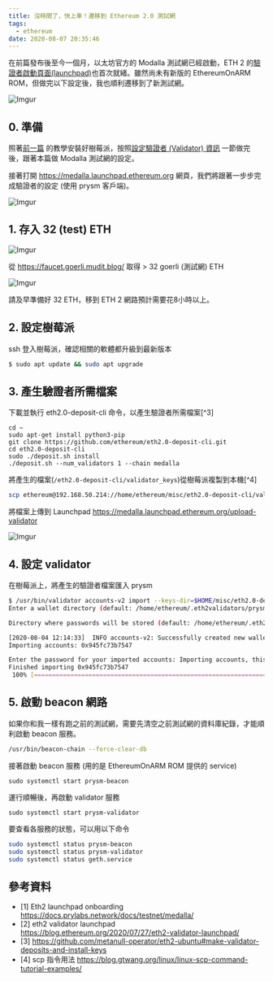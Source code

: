 ```yaml
---
title: 沒時間了，快上車！遷移到 Ethereum 2.0 測試網
tags:
  - ethereum
date: 2020-08-07 20:35:46
---
```


在前篇發布後至今一個月，以太坊官方的 Modalla 測試網已經啟動，ETH 2 的[驗證者啟動頁面(launchpad)](https://medalla.launchpad.ethereum.org)也首次就緒。雖然尚未有新版的 EthereumOnARM ROM，但做完以下設定後，我也順利遷移到了新測試網。

![Imgur](https://i.imgur.com/wFgjt9W.png)

## 0. 準備

照著[前一篇](https://blog.gasolin.idv.tw/2020/07/04/prepare-for-eth2/) 的教學安裝好樹莓派，按照[設定驗證者 (Validator) 資訊](https://blog.gasolin.idv.tw/2020/07/04/prepare-for-eth2/#%E8%A8%AD%E5%AE%9A%E9%A9%97%E8%AD%89%E8%80%85-Validator-%E8%B3%87%E8%A8%8A) 一節做完後，跟著本篇做 Modalla 測試網的設定。

接著打開 https://medalla.launchpad.ethereum.org 網頁，我們將跟著一步步完成驗證者的設定 (使用 prysm 客戶端)。

![Imgur](https://i.imgur.com/DGLt9SC.png)

## 1. 存入 32 (test) ETH

![Imgur](https://i.imgur.com/uZDaq2d.png)

從 https://faucet.goerli.mudit.blog/ 取得 > 32 goerli (測試網) ETH

![Imgur](https://i.imgur.com/xl0VVgD.png)

請及早準備好 32 ETH，移到 ETH 2 網路預計需要花8小時以上。

## 2. 設定樹莓派

ssh 登入樹莓派，確認相關的軟體都升級到最新版本

```sh
$ sudo apt update && sudo apt upgrade
```

## 3. 產生驗證者所需檔案

下載並執行 eth2.0-deposit-cli 命令，以產生驗證者所需檔案[^3]

```
cd ~
sudo apt-get install python3-pip
git clone https://github.com/ethereum/eth2.0-deposit-cli.git
cd eth2.0-deposit-cli
sudo ./deposit.sh install
./deposit.sh --num_validators 1 --chain medalla
```

將產生的檔案(`/eth2.0-deposit-cli/validator_keys`)從樹莓派複製到本機[^4]

```sh
scp ethereum@192.168.50.214://home/ethereum/misc/eth2.0-deposit-cli/validator_keys/deposit_data-1596511852.json deposit_data-1596511852.json
```

將檔案上傳到 Launchpad https://medalla.launchpad.ethereum.org/upload-validator

![Imgur](https://i.imgur.com/DTt0rFs.png)

## 4. 設定 validator

在樹莓派上，將產生的驗證者檔案匯入 prysm

```sh
$ /usr/bin/validator accounts-v2 import --keys-dir=$HOME/misc/eth2.0-deposit-cli/validator_keys
Enter a wallet directory (default: /home/ethereum/.eth2validators/prysm-wallet-v2):

Directory where passwords will be stored (default: /home/ethereum/.eth2validators/prysm-wallet-v2-passwords):

[2020-08-04 12:14:33]  INFO accounts-v2: Successfully created new wallet wallet-path=/home/ethereum/.eth2validators/prysm-wallet-v2
Importing accounts: 0x945fc73b7547

Enter the password for your imported accounts: Importing accounts, this may take a while...
Finished importing 0x945fc73b7547
 100% [=================================================================================================================================================================]  [2s:0s]Successfully imported 1 accounts, view all of them by running accounts-v2 list
 ```

## 5. 啟動 beacon 網路

如果你和我一樣有跑之前的測試網，需要先清空之前測試網的資料庫紀錄，才能順利啟動 beacon 服務。

```sh
/usr/bin/beacon-chain --force-clear-db
```

接著啟動 beacon 服務 (用的是 EthereumOnARM ROM 提供的 service)

```
sudo systemctl start prysm-beacon
```

運行順暢後，再啟動 validator 服務

```
sudo systemctl start prysm-validator
```

要查看各服務的狀態，可以用以下命令

```sh
sudo systemctl status prysm-beacon
sudo systemctl status prysm-validator
sudo systemctl status geth.service
```

## 參考資料

- [1] Eth2 launchpad onboarding https://docs.prylabs.network/docs/testnet/medalla/
- [2] eth2 validator launchpad https://blog.ethereum.org/2020/07/27/eth2-validator-launchpad/
- [3] https://github.com/metanull-operator/eth2-ubuntu#make-validator-deposits-and-install-keys
- [4] scp 指令用法 https://blog.gtwang.org/linux/linux-scp-command-tutorial-examples/
